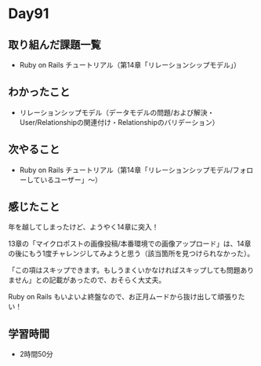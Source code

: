 # Day91
## 取り組んだ課題一覧
- Ruby on Rails チュートリアル（第14章「リレーションシップモデル」）
## わかったこと
- リレーションシップモデル（データモデルの問題/および解決・User/Relationshipの関連付け・Relationshipのバリデーション）
## 次やること
- Ruby on Rails チュートリアル（第14章「リレーションシップモデル/フォローしているユーザー」〜）
## 感じたこと
年を越してしまったけど、ようやく14章に突入！
 
13章の「マイクロポストの画像投稿/本番環境での画像アップロード」は、14章の後にもう1度チャレンジしてみようと思う（該当箇所を見つけられなかった）。
 
「この項はスキップできます。もしうまくいかなければスキップしても問題ありません」との記載があったので、おそらく大丈夫。
 
Ruby on Rails もいよいよ終盤なので、お正月ムードから抜け出して頑張りたい！
## 学習時間
- 2時間50分

